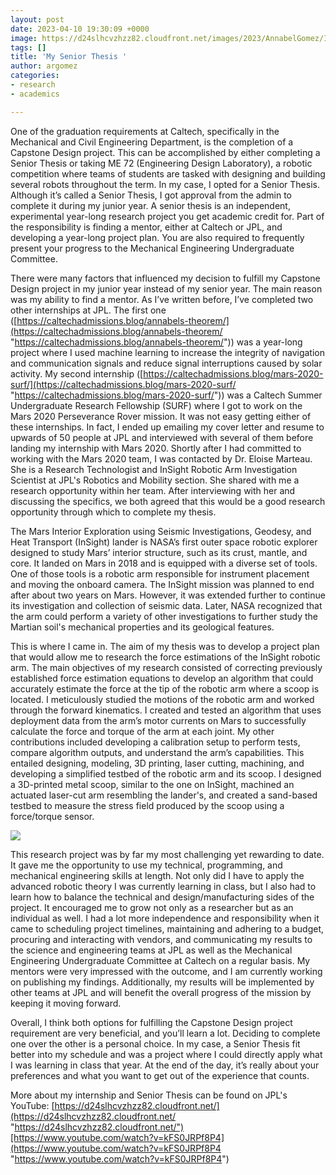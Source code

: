 ```yaml
---
layout: post
date: 2023-04-10 19:30:09 +0000
image: https://d24slhcvzhzz82.cloudfront.net/images/2023/AnnabelGomez/Insight .jpg
tags: []
title: 'My Senior Thesis '
author: argomez
categories:
- research
- academics

---
```

One of the graduation requirements at Caltech, specifically in the Mechanical and Civil Engineering Department, is the completion of a Capstone Design project. This can be accomplished by either completing a Senior Thesis or taking ME 72 (Engineering Design Laboratory), a robotic competition where teams of students are tasked with designing and building several robots throughout the term. In my case, I opted for a Senior Thesis. Although it’s called a Senior Thesis, I got approval from the admin to complete it during my junior year. A senior thesis is an independent, experimental year-long research project you get academic credit for. Part of the responsibility is finding a mentor, either at Caltech or JPL, and developing a year-long project plan. You are also required to frequently present your progress to the Mechanical Engineering Undergraduate Committee.

There were many factors that influenced my decision to fulfill my Capstone Design project in my junior year instead of my senior year. The main reason was my ability to find a mentor. As I’ve written before, I’ve completed two other internships at JPL. The first one ([https://caltechadmissions.blog/annabels-theorem/](https://caltechadmissions.blog/annabels-theorem/ "https://caltechadmissions.blog/annabels-theorem/")) was a year-long project where I used machine learning to increase the integrity of navigation and communication signals and reduce signal interruptions caused by solar activity. My second internship ([https://caltechadmissions.blog/mars-2020-surf/](https://caltechadmissions.blog/mars-2020-surf/ "https://caltechadmissions.blog/mars-2020-surf/")) was a Caltech Summer Undergraduate Research Fellowship (SURF) where I got to work on the Mars 2020 Perseverance Rover mission. It was not easy getting either of these internships. In fact, I ended up emailing my cover letter and resume to upwards of 50 people at JPL and interviewed with several of them before landing my internship with Mars 2020. Shortly after I had committed to working with the Mars 2020 team, I was contacted by Dr. Eloise Marteau. She is a Research Technologist and InSight Robotic Arm Investigation Scientist at JPL's Robotics and Mobility section. She shared with me a research opportunity within her team. After interviewing with her and discussing the specifics, we both agreed that this would be a good research opportunity through which to complete my thesis.

The Mars Interior Exploration using Seismic Investigations, Geodesy, and Heat Transport (InSight) lander is NASA’s first outer space robotic explorer designed to study Mars’ interior structure, such as its crust, mantle, and core. It landed on Mars in 2018 and is equipped with a diverse set of tools. One of those tools is a robotic arm responsible for instrument placement and moving the onboard camera. The InSight mission was planned to end after about two years on Mars. However, it was extended further to continue its investigation and collection of seismic data. Later, NASA recognized that the arm could perform a variety of other investigations to further study the Martian soil's mechanical properties and its geological features.

This is where I came in. The aim of my thesis was to develop a project plan that would allow me to research the force estimations of the InSight robotic arm. The main objectives of my research consisted of correcting previously established force estimation equations to develop an algorithm that could accurately estimate the force at the tip of the robotic arm where a scoop is located. I meticulously studied the motions of the robotic arm and worked through the forward kinematics. I created and tested an algorithm that uses deployment data from the arm’s motor currents on Mars to successfully calculate the force and torque of the arm at each joint. My other contributions included developing a calibration setup to perform tests, compare algorithm outputs, and understand the arm’s capabilities. This entailed designing, modeling, 3D printing, laser cutting, machining, and developing a simplified testbed of the robotic arm and its scoop. I designed a 3D-printed metal scoop, similar to the one on InSight, machined an actuated laser-cut arm resembling the lander's, and created a sand-based testbed to measure the stress field produced by the scoop using a force/torque sensor.

![](https://d24slhcvzhzz82.cloudfront.net/images/2023/AnnabelGomez/insight%20lab.jpg)

This research project was by far my most challenging yet rewarding to date. It gave me the opportunity to use my technical, programming, and mechanical engineering skills at length. Not only did I have to apply the advanced robotic theory I was currently learning in class, but I also had to learn how to balance the technical and design/manufacturing sides of the project. It encouraged me to grow not only as a researcher but as an individual as well. I had a lot more independence and responsibility when it came to scheduling project timelines, maintaining and adhering to a budget, procuring and interacting with vendors, and communicating my results to the science and engineering teams at JPL as well as the Mechanical Engineering Undergraduate Committee at Caltech on a regular basis. My mentors were very impressed with the outcome, and I am currently working on publishing my findings. Additionally, my results will be implemented by other teams at JPL and will benefit the overall progress of the mission by keeping it moving forward.

Overall, I think both options for fulfilling the Capstone Design project requirement are very beneficial, and you’ll learn a lot. Deciding to complete one over the other is a personal choice. In my case, a Senior Thesis fit better into my schedule and was a project where I could directly apply what I was learning in class that year. At the end of the day, it’s really about your preferences and what you want to get out of the experience that counts.

More about my internship and Senior Thesis can be found on JPL's YouTube: [https://d24slhcvzhzz82.cloudfront.net/](https://d24slhcvzhzz82.cloudfront.net/ "https://d24slhcvzhzz82.cloudfront.net/")[https://www.youtube.com/watch?v=kFS0JRPf8P4](https://www.youtube.com/watch?v=kFS0JRPf8P4 "https://www.youtube.com/watch?v=kFS0JRPf8P4")